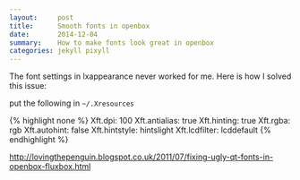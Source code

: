 ```yaml
---
layout:     post
title:      Smooth fonts in openbox
date:       2014-12-04
summary:    How to make fonts look great in openbox
categories: jekyll pixyll
---
```


The font settings in lxappearance never worked for me.  Here is how I solved this issue:

put the following in `~/.Xresources`

{% highlight none %}
    Xft.dpi: 100
    Xft.antialias: true
    Xft.hinting: true
    Xft.rgba: rgb
    Xft.autohint: false
    Xft.hintstyle: hintslight
    Xft.lcdfilter: lcddefault
{% endhighlight %}    

http://lovingthepenguin.blogspot.co.uk/2011/07/fixing-ugly-qt-fonts-in-openbox-fluxbox.html
